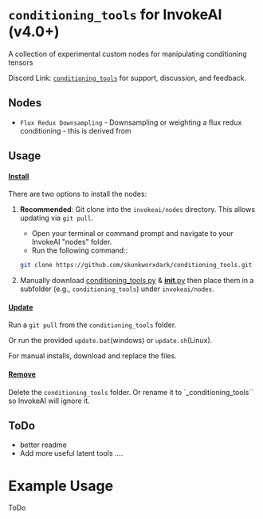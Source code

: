# `conditioning_tools` for InvokeAI (v4.0+)

 A collection of experimental custom nodes for manipulating conditioning tensors

Discord Link: [`conditioning_tools`](https://discord.com/channels/1020123559063990373/1352361385060860025) for support, discussion, and feedback.

## Nodes

- `Flux Redux Downsampling` - Downsampling or weighting a flux redux conditioning -  this is derived from 


## Usage

#### <ins>Install</ins><BR>
There are two options to install the nodes:

1. **Recommended**: Git clone into the `invokeai/nodes` directory. This allows updating via `git pull`.

    - Open your terminal or command prompt and navigate to your InvokeAI "nodes" folder.
    - Run the following command::
    ```bash
    git clone https://github.com/skunkworxdark/conditioning_tools.git
    ```

2. Manually download [conditioning_tools.py](conditioning_tools.py) & [__init__.py](__init__.py) then place them in a subfolder (e.g., `conditioning_tools`) under `invokeai/nodes`. 

#### <ins>Update</ins><BR>
Run a `git pull` from the `conditioning_tools` folder.

Or run the provided `update.bat`(windows) or `update.sh`(Linux).

For manual installs, download and replace the files.

#### <ins>Remove</ins><BR>
Delete the `conditioning_tools` folder. Or rename it to `_conditioning_tools`` so InvokeAI will ignore it.

## ToDo
- better readme
- Add more useful latent tools ....

# Example Usage
ToDo